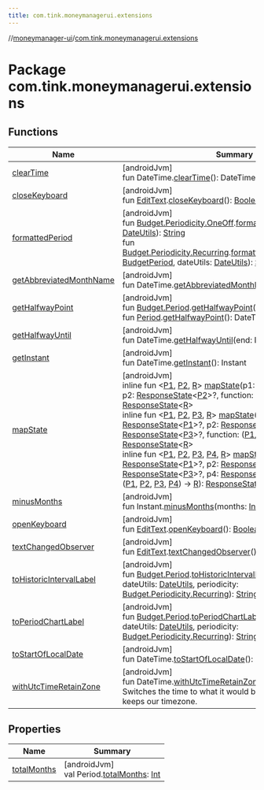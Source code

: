 ```yaml
---
title: com.tink.moneymanagerui.extensions
---
```

//[moneymanager-ui](../../index.html)/[com.tink.moneymanagerui.extensions](index.html)



# Package com.tink.moneymanagerui.extensions



## Functions


| Name | Summary |
|---|---|
| [clearTime](clear-time.html) | [androidJvm]<br>fun DateTime.[clearTime](clear-time.html)(): DateTime |
| [closeKeyboard](close-keyboard.html) | [androidJvm]<br>fun [EditText](https://developer.android.com/reference/kotlin/android/widget/EditText.html).[closeKeyboard](close-keyboard.html)(): [Boolean](https://kotlinlang.org/api/latest/jvm/stdlib/kotlin/-boolean/index.html) |
| [formattedPeriod](formatted-period.html) | [androidJvm]<br>fun [Budget.Periodicity.OneOff](../com.tink.model.budget/-budget/-periodicity/-one-off/index.html).[formattedPeriod](formatted-period.html)(dateUtils: [DateUtils](../se.tink.utils/-date-utils/index.html)): [String](https://kotlinlang.org/api/latest/jvm/stdlib/kotlin/-string/index.html)<br>fun [Budget.Periodicity.Recurring](../com.tink.model.budget/-budget/-periodicity/-recurring/index.html).[formattedPeriod](formatted-period.html)(budgetPeriod: [BudgetPeriod](../com.tink.model.budget/index.html#406477269%2FClasslikes%2F1000845458), dateUtils: [DateUtils](../se.tink.utils/-date-utils/index.html)): [String](https://kotlinlang.org/api/latest/jvm/stdlib/kotlin/-string/index.html) |
| [getAbbreviatedMonthName](get-abbreviated-month-name.html) | [androidJvm]<br>fun DateTime.[getAbbreviatedMonthName](get-abbreviated-month-name.html)(): [String](https://kotlinlang.org/api/latest/jvm/stdlib/kotlin/-string/index.html) |
| [getHalfwayPoint](get-halfway-point.html) | [androidJvm]<br>fun [Budget.Period](../com.tink.model.budget/-budget/-period/index.html).[getHalfwayPoint](get-halfway-point.html)(): DateTime<br>fun [Period](../com.tink.model.time/-period/index.html).[getHalfwayPoint](get-halfway-point.html)(): DateTime |
| [getHalfwayUntil](get-halfway-until.html) | [androidJvm]<br>fun DateTime.[getHalfwayUntil](get-halfway-until.html)(end: DateTime): DateTime |
| [getInstant](get-instant.html) | [androidJvm]<br>fun DateTime.[getInstant](get-instant.html)(): Instant |
| [mapState](map-state.html) | [androidJvm]<br>inline fun &lt;[P1](map-state.html), [P2](map-state.html), [R](map-state.html)&gt; [mapState](map-state.html)(p1: [ResponseState](../com.tink.service.network/-response-state/index.html)&lt;[P1](map-state.html)&gt;?, p2: [ResponseState](../com.tink.service.network/-response-state/index.html)&lt;[P2](map-state.html)&gt;?, function: ([P1](map-state.html), [P2](map-state.html)) -&gt; [R](map-state.html)): [ResponseState](../com.tink.service.network/-response-state/index.html)&lt;[R](map-state.html)&gt;<br>inline fun &lt;[P1](map-state.html), [P2](map-state.html), [P3](map-state.html), [R](map-state.html)&gt; [mapState](map-state.html)(p1: [ResponseState](../com.tink.service.network/-response-state/index.html)&lt;[P1](map-state.html)&gt;?, p2: [ResponseState](../com.tink.service.network/-response-state/index.html)&lt;[P2](map-state.html)&gt;?, p3: [ResponseState](../com.tink.service.network/-response-state/index.html)&lt;[P3](map-state.html)&gt;?, function: ([P1](map-state.html), [P2](map-state.html), [P3](map-state.html)) -&gt; [R](map-state.html)): [ResponseState](../com.tink.service.network/-response-state/index.html)&lt;[R](map-state.html)&gt;<br>inline fun &lt;[P1](map-state.html), [P2](map-state.html), [P3](map-state.html), [P4](map-state.html), [R](map-state.html)&gt; [mapState](map-state.html)(p1: [ResponseState](../com.tink.service.network/-response-state/index.html)&lt;[P1](map-state.html)&gt;?, p2: [ResponseState](../com.tink.service.network/-response-state/index.html)&lt;[P2](map-state.html)&gt;?, p3: [ResponseState](../com.tink.service.network/-response-state/index.html)&lt;[P3](map-state.html)&gt;?, p4: [ResponseState](../com.tink.service.network/-response-state/index.html)&lt;[P4](map-state.html)&gt;?, function: ([P1](map-state.html), [P2](map-state.html), [P3](map-state.html), [P4](map-state.html)) -&gt; [R](map-state.html)): [ResponseState](../com.tink.service.network/-response-state/index.html)&lt;[R](map-state.html)&gt; |
| [minusMonths](minus-months.html) | [androidJvm]<br>fun Instant.[minusMonths](minus-months.html)(months: [Int](https://kotlinlang.org/api/latest/jvm/stdlib/kotlin/-int/index.html)): Instant |
| [openKeyboard](open-keyboard.html) | [androidJvm]<br>fun [EditText](https://developer.android.com/reference/kotlin/android/widget/EditText.html).[openKeyboard](open-keyboard.html)(): [Boolean](https://kotlinlang.org/api/latest/jvm/stdlib/kotlin/-boolean/index.html) |
| [textChangedObserver](text-changed-observer.html) | [androidJvm]<br>fun [EditText](https://developer.android.com/reference/kotlin/android/widget/EditText.html).[textChangedObserver](text-changed-observer.html)(): [LiveData](https://developer.android.com/reference/kotlin/androidx/lifecycle/LiveData.html)&lt;[String](https://kotlinlang.org/api/latest/jvm/stdlib/kotlin/-string/index.html)&gt; |
| [toHistoricIntervalLabel](to-historic-interval-label.html) | [androidJvm]<br>fun [Budget.Period](../com.tink.model.budget/-budget/-period/index.html).[toHistoricIntervalLabel](to-historic-interval-label.html)(context: [Context](https://developer.android.com/reference/kotlin/android/content/Context.html), dateUtils: [DateUtils](../se.tink.utils/-date-utils/index.html), periodicity: [Budget.Periodicity.Recurring](../com.tink.model.budget/-budget/-periodicity/-recurring/index.html)): [String](https://kotlinlang.org/api/latest/jvm/stdlib/kotlin/-string/index.html) |
| [toPeriodChartLabel](to-period-chart-label.html) | [androidJvm]<br>fun [Budget.Period](../com.tink.model.budget/-budget/-period/index.html).[toPeriodChartLabel](to-period-chart-label.html)(context: [Context](https://developer.android.com/reference/kotlin/android/content/Context.html), dateUtils: [DateUtils](../se.tink.utils/-date-utils/index.html), periodicity: [Budget.Periodicity.Recurring](../com.tink.model.budget/-budget/-periodicity/-recurring/index.html)): [String](https://kotlinlang.org/api/latest/jvm/stdlib/kotlin/-string/index.html) |
| [toStartOfLocalDate](to-start-of-local-date.html) | [androidJvm]<br>fun DateTime.[toStartOfLocalDate](to-start-of-local-date.html)(): LocalDate |
| [withUtcTimeRetainZone](with-utc-time-retain-zone.html) | [androidJvm]<br>fun DateTime.[withUtcTimeRetainZone](with-utc-time-retain-zone.html)(): DateTime<br>Switches the time to what it would be in UTC timezone, but keeps our timezone. |


## Properties


| Name | Summary |
|---|---|
| [totalMonths](total-months.html) | [androidJvm]<br>val Period.[totalMonths](total-months.html): [Int](https://kotlinlang.org/api/latest/jvm/stdlib/kotlin/-int/index.html) |

